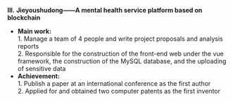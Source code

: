 
**III.** **Jieyoushudong——A mental health service platform based on blockchain**

- **Main work:** <br>1. Manage a team of 4 people and write project proposals and analysis reports<br>2. Responsible for the construction of the front-end web under the vue framework, the construction of the MySQL database, and the uploading of sensitive data<br>
- **Achievement:** <br>1. Publish a paper at an international conference as the first author<br>2. Applied for and obtained two computer patents as the first inventor<br>
